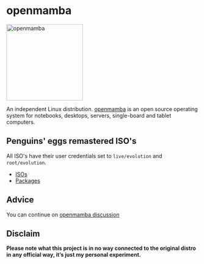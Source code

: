 # openmamba
<img src="https://penguins-eggs.net/img/openmamba.svg" alt="openmamba" width="200"/>

An independent Linux distribution. [openmamba](https://openmamba.org/) is an open source operating system for notebooks, desktops, servers, single-board and tablet computers.

## Penguins' eggs remastered ISO's
All ISO's have their user credentials set to ```live/evolution``` and ```root/evolution```.

* [ISOs](https://drive.google.com/drive/folders/1Wc07Csh8kJvqENj3oL-VDBU3E6eA9CLU)
* [Packages](https://drive.google.com/drive/folders/1RI7Xu3FynqRL9P-jcd-dOa_4c2pj2CKx)

## Advice

You can continue on [openmamba discussion](https://github.com/pieroproietti/penguins-blog/discussions/39)

## Disclaim
__Please note what this project is in no way connected to the original distro in any official way, it’s just my personal experiment.__
